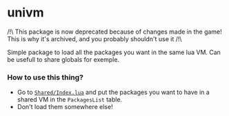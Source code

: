 # univm

/!\ This package is now deprecated because of changes made in the game! This is why it's archived, and you probably shouldn't use it /!\

Simple package to load all the packages you want in the same lua VM.
Can be usefull to share globals for exemple.

### How to use this thing?
- Go to [`Shared/Index.lua`](https://github.com/Timmy-the-nobody/UniVM/blob/main/Shared/Index.lua#L2) and put the packages you want to have in a shared VM in the `PackagesList` table.
- Don't load them somewhere else!
